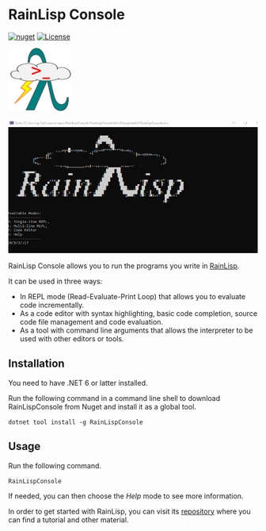 # RainLisp Console

[![nuget](https://img.shields.io/nuget/vpre/RainLispConsole?color=blue)](https://www.nuget.org/packages/RainLispConsole/)
[![License](https://img.shields.io/github/license/chr1st0scli/rainlisp)](LICENSE.txt)

![RainLisp Console](RainLispConsole/Images/RainLisp-Colored-128x128.png)

![RainLisp Console Demo](RainLispConsole/Images/RainLispConsole.gif)

RainLisp Console allows you to run the programs you write in [RainLisp](https://github.com/chr1st0scli/RainLisp).

It can be used in three ways:

- In REPL mode (Read-Evaluate-Print Loop) that allows you to evaluate code incrementally.
- As a code editor with syntax highlighting, basic code completion, source code file management and code evaluation.
- As a tool with command line arguments that allows the interpreter to be used with other editors or tools.

## Installation
You need to have .NET 6 or latter installed.

Run the following command in a command line shell to download RainLispConsole from Nuget and install it as a global tool.
```
dotnet tool install -g RainLispConsole
```

## Usage
Run the following command.
```
RainLispConsole
```
If needed, you can then choose the *Help* mode to see more information.

In order to get started with RainLisp, you can visit its [repository](https://github.com/chr1st0scli/RainLisp) where you can find a tutorial and other material.
